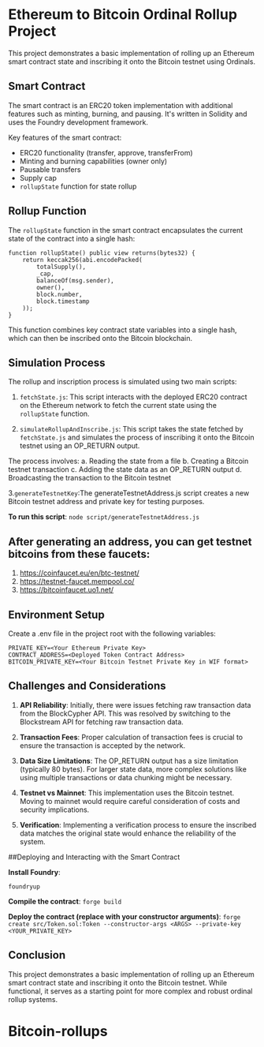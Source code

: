 # Ethereum to Bitcoin Ordinal Rollup Project

This project demonstrates a basic implementation of rolling up an Ethereum smart contract state and inscribing it onto the Bitcoin testnet using Ordinals.

## Smart Contract

The smart contract is an ERC20 token implementation with additional features such as minting, burning, and pausing. It's written in Solidity and uses the Foundry development framework.

Key features of the smart contract:

- ERC20 functionality (transfer, approve, transferFrom)
- Minting and burning capabilities (owner only)
- Pausable transfers
- Supply cap
- `rollupState` function for state rollup

## Rollup Function

The `rollupState` function in the smart contract encapsulates the current state of the contract into a single hash:

```solidity
function rollupState() public view returns(bytes32) {
    return keccak256(abi.encodePacked(
        totalSupply(),
        _cap,
        balanceOf(msg.sender),
        owner(),
        block.number,
        block.timestamp
    ));
}
```

This function combines key contract state variables into a single hash, which can then be inscribed onto the Bitcoin blockchain.

## Simulation Process

The rollup and inscription process is simulated using two main scripts:

1. `fetchState.js`: This script interacts with the deployed ERC20 contract on the Ethereum network to fetch the current state using the `rollupState` function.

2. `simulateRollupAndInscribe.js`: This script takes the state fetched by `fetchState.js` and simulates the process of inscribing it onto the Bitcoin testnet using an OP_RETURN output.

The process involves:
a. Reading the state from a file
b. Creating a Bitcoin testnet transaction
c. Adding the state data as an OP_RETURN output
d. Broadcasting the transaction to the Bitcoin testnet

3.`generateTestnetKey`:The generateTestnetAddress.js script creates a new Bitcoin testnet address and private key for testing purposes.

**To run this script**:
`node script/generateTestnetAddress.js`

## After generating an address, you can get testnet bitcoins from these faucets:

1. https://coinfaucet.eu/en/btc-testnet/
2. https://testnet-faucet.mempool.co/
3. https://bitcoinfaucet.uo1.net/

## Environment Setup

Create a .env file in the project root with the following variables:

```ETHEREUM_RPC_URL=<Your Ethereum RPC URL>
PRIVATE_KEY=<Your Ethereum Private Key>
CONTRACT_ADDRESS=<Deployed Token Contract Address>
BITCOIN_PRIVATE_KEY=<Your Bitcoin Testnet Private Key in WIF format>
```

## Challenges and Considerations

1. **API Reliability**: Initially, there were issues fetching raw transaction data from the BlockCypher API. This was resolved by switching to the Blockstream API for fetching raw transaction data.

2. **Transaction Fees**: Proper calculation of transaction fees is crucial to ensure the transaction is accepted by the network.

3. **Data Size Limitations**: The OP_RETURN output has a size limitation (typically 80 bytes). For larger state data, more complex solutions like using multiple transactions or data chunking might be necessary.

4. **Testnet vs Mainnet**: This implementation uses the Bitcoin testnet. Moving to mainnet would require careful consideration of costs and security implications.

5. **Verification**: Implementing a verification process to ensure the inscribed data matches the original state would enhance the reliability of the system.

##Deploying and Interacting with the Smart Contract

**Install Foundry**:

```curl -L https://foundry.paradigm.xyz | bash
foundryup
```

**Compile the contract**:
`forge build`

**Deploy the contract (replace <ARGS> with your constructor arguments)**:
`forge create src/Token.sol:Token --constructor-args <ARGS> --private-key <YOUR_PRIVATE_KEY>`

## Conclusion

This project demonstrates a basic implementation of rolling up an Ethereum smart contract state and inscribing it onto the Bitcoin testnet. While functional, it serves as a starting point for more complex and robust ordinal rollup systems.
# Bitcoin-rollups
